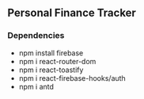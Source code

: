 ## Personal Finance Tracker

### Dependencies

- npm install firebase
- npm i react-router-dom
- npm i react-toastify
- npm i react-firebase-hooks/auth
- npm i antd
